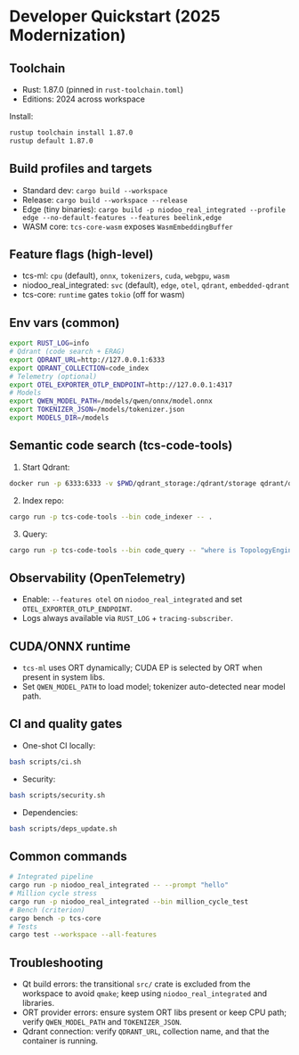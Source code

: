 # Developer Quickstart (2025 Modernization)

## Toolchain
- Rust: 1.87.0 (pinned in `rust-toolchain.toml`)
- Editions: 2024 across workspace

Install:
```bash
rustup toolchain install 1.87.0
rustup default 1.87.0
```

## Build profiles and targets
- Standard dev: `cargo build --workspace`
- Release: `cargo build --workspace --release`
- Edge (tiny binaries): `cargo build -p niodoo_real_integrated --profile edge --no-default-features --features beelink,edge`
- WASM core: `tcs-core-wasm` exposes `WasmEmbeddingBuffer`

## Feature flags (high-level)
- tcs-ml: `cpu` (default), `onnx`, `tokenizers`, `cuda`, `webgpu`, `wasm`
- niodoo_real_integrated: `svc` (default), `edge`, `otel`, `qdrant`, `embedded-qdrant`
- tcs-core: `runtime` gates `tokio` (off for wasm)

## Env vars (common)
```bash
export RUST_LOG=info
# Qdrant (code search + ERAG)
export QDRANT_URL=http://127.0.0.1:6333
export QDRANT_COLLECTION=code_index
# Telemetry (optional)
export OTEL_EXPORTER_OTLP_ENDPOINT=http://127.0.0.1:4317
# Models
export QWEN_MODEL_PATH=/models/qwen/onnx/model.onnx
export TOKENIZER_JSON=/models/tokenizer.json
export MODELS_DIR=/models
```

## Semantic code search (tcs-code-tools)
1) Start Qdrant:
```bash
docker run -p 6333:6333 -v $PWD/qdrant_storage:/qdrant/storage qdrant/qdrant:latest
```
2) Index repo:
```bash
cargo run -p tcs-code-tools --bin code_indexer -- .
```
3) Query:
```bash
cargo run -p tcs-code-tools --bin code_query -- "where is TopologyEngine implemented?" 10
```

## Observability (OpenTelemetry)
- Enable: `--features otel` on `niodoo_real_integrated` and set `OTEL_EXPORTER_OTLP_ENDPOINT`.
- Logs always available via `RUST_LOG` + `tracing-subscriber`.

## CUDA/ONNX runtime
- `tcs-ml` uses ORT dynamically; CUDA EP is selected by ORT when present in system libs.
- Set `QWEN_MODEL_PATH` to load model; tokenizer auto-detected near model path.

## CI and quality gates
- One-shot CI locally:
```bash
bash scripts/ci.sh
```
- Security:
```bash
bash scripts/security.sh
```
- Dependencies:
```bash
bash scripts/deps_update.sh
```

## Common commands
```bash
# Integrated pipeline
cargo run -p niodoo_real_integrated -- --prompt "hello"
# Million cycle stress
cargo run -p niodoo_real_integrated --bin million_cycle_test
# Bench (criterion)
cargo bench -p tcs-core
# Tests
cargo test --workspace --all-features
```

## Troubleshooting
- Qt build errors: the transitional `src/` crate is excluded from the workspace to avoid `qmake`; keep using `niodoo_real_integrated` and libraries.
- ORT provider errors: ensure system ORT libs present or keep CPU path; verify `QWEN_MODEL_PATH` and `TOKENIZER_JSON`.
- Qdrant connection: verify `QDRANT_URL`, collection name, and that the container is running.

